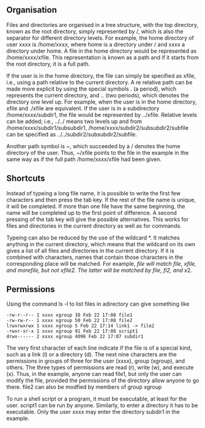 ## Organisation

Files and directories are organised in a tree structure, with the top directory, known as the root directory, simply represented by /, which is also the separator for different directory levels. For example, the home directory of user xxxx is /home/xxxx, where home is a directory under / and xxxx a directory under home. A file in the home directory would be represented as /home/xxxx/xfile. This representation is known as a path and if it starts from the root directory, it is a full path.

If the user is in the home directory, the file can simply be specified as xfile, i.e., using a path relative to the current directory. A re relative path can be made more explicit by using the special symbols . (a period), which represents the current directory, and .. (two periods), which denotes the directory one level up. For example, when the user is in the home directory, xfile and ./xfile are equivalent. If the user is in a subdirectory /home/xxxx/subdir1, the file would be represented by ../xfile. Relative levels can be added; i.e., ../../ means two levels up and from /home/xxxx/subdir1/subsubdir1, /home/xxxx/subdir2/subsubdir2/subfile can be specified as ../../subdir2/subsubdir2/subfile.

Another path symbol is ~, which succeeded by a / denotes the home directory of the user. Thus, ~/xfile points to the file in the example in the same way as if the full path /home/xxxx/xfile had been given.

## Shortcuts

Instead of typeing a long file name, it is possible to write the first few characters and then press the tab key. If the rest of the file name is unique, it will be completed. If more than one file have the same beginning, the name will be completed up to the first point of difference. A second pressing of the tab key will give the possible alternatives. This works for files and directories in the current directory as well as for commands.

Typeing can also be reduced by the use of the wildcard *. It matches anything in the current directory, which means that the wildcard on its own gives a list of all files and directories in the current directory. If it is combined with characters, names that contain those characters in the corresponding place will be matched. For example, *file will match file, xfile, and morefile, but not xfile2. The latter will be matched by *file*, *fi*2, and x*2.

## Permissions

Using the command ls -l to list files in adirectory can give something like

    -rw-r--r-- 1 xxxx xgroup 38 Feb 22 17:08 file1 
    -rw-rw-r-- 1 xxxx xgroup 50 Feb 22 17:08 file2 
    lrwxrwxrwx 1 xxxx xgroup 5 Feb 22 17:14 link1 -> file2 
    -rwxr-xr-x 1 xxxx xgroup 91 Feb 22 17:08 script1 
    drwx------ 2 xxxx xgroup 4096 Feb 22 17:07 subdir1 

The very first character of each line indicate if the file is of a special kind, such as a link (l) or a directory (d). The next nine characters are the permissions in groups of three for the user (xxxx), group (xgroup), and others. The three types of permissions are read (r), write (w), and execute (x). Thus, in the example, anyone can read file1, but only the user can modify the file, provided the permissions of the directory allow anyone to go there. file2 can also be modfied by members of group xgroup

To run a shell script or a program, it must be executable, at least for the user. script1 can be run by anyone. Similarly, to enter a directory it has to be executable. Only the user xxxx may enter the directory subdir1 in the example.